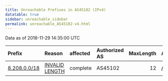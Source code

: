 ```yaml
---
title: Unreachable Prefixes in AS45102 (IPv4)
datatable: true
sidebar: unreachable_sidebar
permalink: unreachable_AS45102-v4.html
---
```


Data as of 2018-11-29 14:35:00 UTC


<div class="datatable-begin"></div>

| Prefix                                             | Reason                                                                                                 | affected   | Authorized AS   |   MaxLength | Anchor                                       |   unreachable /24s |
|:---------------------------------------------------|:-------------------------------------------------------------------------------------------------------|:-----------|:----------------|------------:|:---------------------------------------------|-------------------:|
| [8.208.0.0/18](https://stat.ripe.net/8.208.0.0/18) | [INVALID LENGTH](https://rpki-validator.ripe.net/announcement-preview?asn=AS45102&prefix=8.208.0.0/18) | complete   | AS45102         |          12 | [APNIC](unreachable_APNIC_RPKI_Root-v4.html) |                 64 |

<div class="datatable-end"></div>
